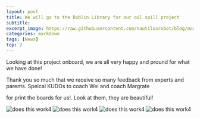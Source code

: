 ```yaml
---
layout: post
title: We will go to the Dublin Library for our oil spill project
subtitle: 
excerpt_image: https://raw.githubusercontent.com/nautilusrobot/blog/master/assets/images/post_img/20251_11_post_6.JPG
categories: markdown
tags: [News]
top: 2
---
```


Looking at this project onboard, we are all very happy and pround for what we have done!

Thank you so much that we receive so many feedback from experts and parents. Speical KUDOs to coach Wei and coach Margrate

for print the boards for us!. Look at them, they are beautiful!

![does this work4](https://raw.githubusercontent.com/nautilusrobot/blog/master/assets/images/post_img/202412_14_post_1)
![does this work4](https://raw.githubusercontent.com/nautilusrobot/blog/master/assets/images/post_img/202412_14_post_1)
![does this work4](https://raw.githubusercontent.com/nautilusrobot/blog/master/assets/images/post_img/202412_14_post_1)
![does this work4](https://raw.githubusercontent.com/nautilusrobot/blog/master/assets/images/post_img/202412_14_post_1)

